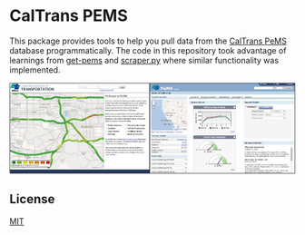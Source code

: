 # CalTrans PEMS
This package provides tools to help you pull data from the [CalTrans PeMS](http://pems.dot.ca.gov/) database 
programmatically. The code in this repository took advantage of learnings from [get-pems](https://github.com/brianhigh/get-pems) and 
[scraper.py](https://github.com/mas-dse-c6sander/DSE_Cohort2_Traffic_Capstone/tree/master/cohort1/traffic/src)
where similar functionality was implemented. 

![Example Plot](documents/README/caltrans-pems.jpg) 

## License
[MIT](LICENSE.txt)